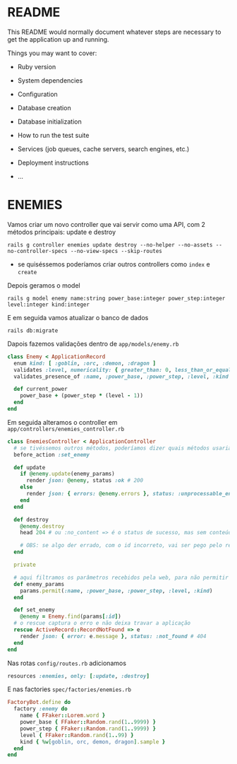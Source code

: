 # README

This README would normally document whatever steps are necessary to get the
application up and running.

Things you may want to cover:

* Ruby version

* System dependencies

* Configuration

* Database creation

* Database initialization

* How to run the test suite

* Services (job queues, cache servers, search engines, etc.)

* Deployment instructions

* ...

# ENEMIES

Vamos criar um novo controller que vai servir como uma API, com 2 métodos principais: update e destroy
```
rails g controller enemies update destroy --no-helper --no-assets --no-controller-specs --no-view-specs --skip-routes
```
- se quiséssemos poderíamos criar outros controllers como `index` e `create`


Depois geramos o model
```
rails g model enemy name:string power_base:integer power_step:integer level:integer kind:integer
```


E em seguida vamos atualizar o banco de dados
```
rails db:migrate
```


Dapois fazemos validações dentro de `app/models/enemy.rb`
```ruby
class Enemy < ApplicationRecord
  enum kind: [ :goblin, :orc, :demon, :dragon ]
  validates :level, numericality: { greater_than: 0, less_than_or_equal_to: 99 }
  validates_presence_of :name, :power_base, :power_step, :level, :kind

  def current_power
    power_base + (power_step * (level - 1))
  end
end
```


Em seguida alteramos o controller em `app/controllers/enemies_controller.rb`
```ruby
class EnemiesController < ApplicationController
  # se tivéssemos outros métodos, poderíamos dizer quais métodos usariam o set_enemy ==> only: [:update, :destroy]
  before_action :set_enemy

  def update
    if @enemy.update(enemy_params)
      render json: @enemy, status :ok # 200
    else
      render json: { errors: @enemy.errors }, status: :unprocessable_entity # 422
    end
  end

  def destroy
    @enemy.destroy
    head 204 # ou :no_content => é o status de sucesso, mas sem conteúdo

    # OBS: se algo der errado, com o id incorreto, vai ser pego pelo rescue do set_enemy
  end

  private

  # aqui filtramos os parâmetros recebidos pela web, para não permitir que o usuário envie dados que não queremos
  def enemy_params
    params.permit(:name, :power_base, :power_step, :level, :kind)
  end

  def set_enemy
    @enemy = Enemy.find(params[:id])
  # o rescue captura o erro e não deixa travar a aplicação
  rescue ActiveRecord::RecordNotFound => e
    render json: { error: e.message }, status: :not_found # 404
  end
end

```


Nas rotas `config/routes.rb` adicionamos
```ruby
resources :enemies, only: [:update, :destroy]
```


E nas factories `spec/factories/enemies.rb`
```ruby
FactoryBot.define do
  factory :enemy do
    name { FFaker::Lorem.word }
    power_base { FFaker::Random.rand(1..9999) }
    power_step { FFaker::Random.rand(1..9999) }
    level { FFaker::Random.rand(1..99) }
    kind { %w[goblin, orc, demon, dragon].sample }
  end
end
```
